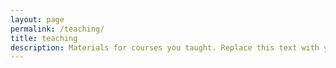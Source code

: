 ```yaml
---
layout: page
permalink: /teaching/
title: teaching
description: Materials for courses you taught. Replace this text with your description.
---
```



